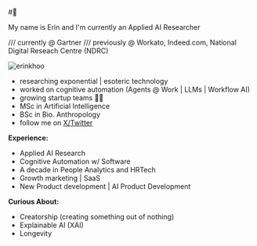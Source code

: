#🌃

My name is Erin and I'm currently an Applied AI Researcher

/// currently @ Gartner
/// previously @ Workato, Indeed.com, National Digital Reseach Centre (NDRC)

<p align="left"> <img src="https://komarev.com/ghpvc/?username=erinkhoo" alt="erinkhoo" /> </p>

- researching exponential | esoteric technology
- worked on cognitive automation (Agents @ Work | LLMs | Workflow AI)
- growing startup teams 🍕🍕
- MSc in Artificial Intelligence
- BSc in Bio. Anthropology
- follow me on <a href=https://x.com/erinkhoo>X/Twitter</a>

**Experience:**

- Applied AI Research
- Cognitive Automation w/ Software
- A decade in People Analytics and HRTech
- Growth marketing | SaaS
- New Product development | AI Product Development

**Curious About:**

- Creatorship (creating something out of nothing)
- Explainable AI (XAI)
- Longevity
